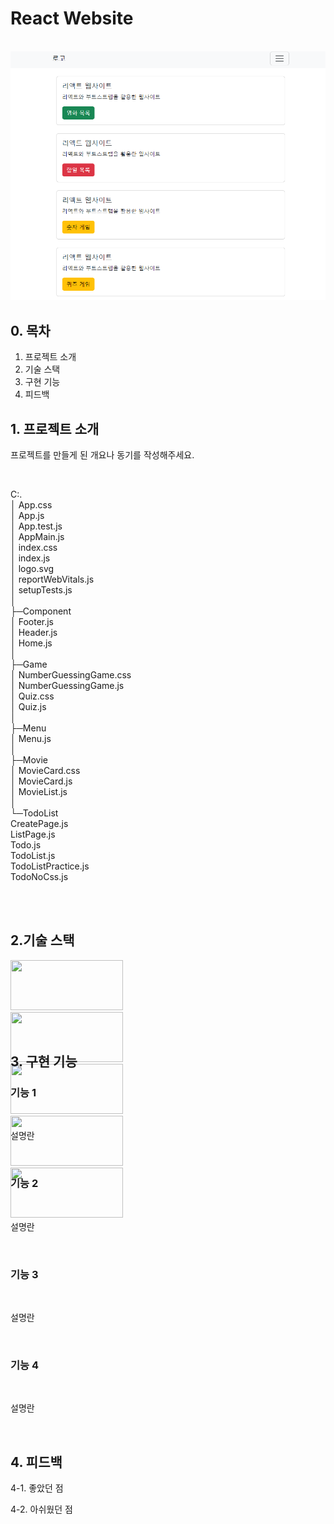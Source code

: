 # React Website

<p align="center">
  <br>
  <img src="https://github.com/ExiNni/React-Website/blob/master/img/%EB%A6%AC%EC%95%A1%ED%8A%B81.PNG"/>
  <br>
</p>

## 0. 목차
1. 프로젝트 소개 
2. 기술 스택 
3. 구현 기능
4. 피드백

## 1. 프로젝트 소개 
<p align="justify">
프로젝트를 만들게 된 개요나 동기를 작성해주세요.
</p>
<br>

C:.<br>
│  App.css<br>
│  App.js<br>
│  App.test.js<br>
│  AppMain.js<br>
│  index.css<br>
│  index.js<br>
│  logo.svg<br>
│  reportWebVitals.js<br>
│  setupTests.js<br>
│<br>
├─Component<br>
│      Footer.js<br>
│      Header.js<br>
│      Home.js<br>
│<br>
├─Game<br>
│      NumberGuessingGame.css<br>
│      NumberGuessingGame.js<br>
│      Quiz.css<br>
│      Quiz.js<br>
│<br>
├─Menu<br>
│      Menu.js<br>
│<br>
├─Movie  <br>
│      MovieCard.css<br>
│      MovieCard.js<br>
│      MovieList.js<br>
│<br>
└─TodoList<br>
        CreatePage.js<br>
        ListPage.js<br>
        Todo.js<br>
        TodoList.js<br>
        TodoListPractice.js<br>
        TodoNoCss.js<br>
        <br>

<br>

## 2.기술 스택
<div style="width: 200px; height: 100px;">
  <img src="https://img.shields.io/badge/react-61DAFB?style=for-the-badge&logo=react&logoColor=black" width="180" height="80">
  <img src="https://img.shields.io/badge/node.js-339933?style=for-the-badge&logo=Node.js&logoColor=white" width="180" height="80">
  <img src="https://img.shields.io/badge/oracle-F80000?style=for-the-badge&logo=oracle&logoColor=white" width="180" height="80">
  <img src="https://img.shields.io/badge/bootstrap-7952B3?style=for-the-badge&logo=bootstrap&logoColor=white" width="180" height="80">
  <img src="https://img.shields.io/badge/express-000000?style=for-the-badge&logo=express&logoColor=white" width="180" height="80">
</div>


<br>


## 3. 구현 기능

### 기능 1
<img src="">
<p align="justify">
설명란
</p>
<br>

### 기능 2
<img src="">
<p align="justify">
설명란
</p>
<br>

### 기능 3
<img src="">
<p align="justify">
설명란
</p>
<br>

### 기능 4
<img src="">
<p align="justify">
설명란
</p>
<br>

## 4. 피드백

<p align="justify">
4-1. 좋았던 점

4-2. 아쉬웠던 점

</p>

<br>


